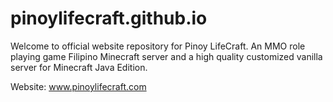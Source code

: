 # pinoylifecraft.github.io
Welcome to official website repository for Pinoy LifeCraft. An MMO role playing game Filipino Minecraft server and a high quality customized vanilla server for Minecraft Java Edition.

Website: www.pinoylifecraft.com
